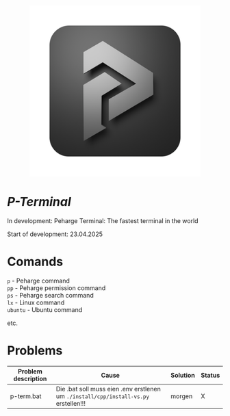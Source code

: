 <p align="center">
 <img width="400" src="./icons/p-term-icon-3.png" alt="peharge"/>
</p>

# **_P-Terminal_**

In development: Peharge Terminal: The fastest terminal in the world

Start of development: 23.04.2025

# Comands

`p` - Peharge command  
`pp` - Peharge permission command  
`ps` - Peharge search command  
`lx` - Linux command  
`ubuntu` - Ubuntu command

etc.

# Problems

| **Problem description** | **Cause**                                                                            | **Solution** | **Status** |
|-------------------------|--------------------------------------------------------------------------------------|--------------|------------|
| p-term.bat              | Die .bat soll muss eien .env erstlenen um `./install/cpp/install-vs.py` erstellen!!! | morgen       | X          |

